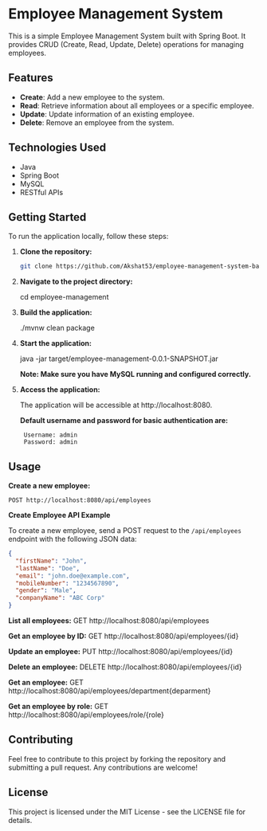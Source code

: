 # Employee Management System

This is a simple Employee Management System built with Spring Boot. It provides CRUD (Create, Read, Update, Delete) operations for managing employees.

## Features

- **Create**: Add a new employee to the system.
- **Read**: Retrieve information about all employees or a specific employee.
- **Update**: Update information of an existing employee.
- **Delete**: Remove an employee from the system.


## Technologies Used

- Java
- Spring Boot
- MySQL
- RESTful APIs

## Getting Started

To run the application locally, follow these steps:

1. **Clone the repository:**

   ```bash
   git clone https://github.com/Akshat53/employee-management-system-backend.git

2. **Navigate to the project directory:**
    
    cd employee-management

3. **Build the application:**

    ./mvnw clean package

4. **Start the application:**

    java -jar target/employee-management-0.0.1-SNAPSHOT.jar
    
    **Note: Make sure you have MySQL running and configured correctly.**

5. **Access the application:**

    The application will be accessible at http://localhost:8080.

    **Default username and password for basic authentication are:**

        Username: admin
        Password: admin

## Usage

**Create a new employee:**

    POST http://localhost:8080/api/employees

 **Create Employee API Example**

To create a new employee, send a POST request to the `/api/employees` endpoint with the following JSON data:

```json
{
  "firstName": "John",
  "lastName": "Doe",
  "email": "john.doe@example.com",
  "mobileNumber": "1234567890",
  "gender": "Male",
  "companyName": "ABC Corp"
}
```

**List all employees:**
    GET http://localhost:8080/api/employees

**Get an employee by ID:**
    GET http://localhost:8080/api/employees/{id}


**Update an employee:**
    PUT http://localhost:8080/api/employees/{id}

**Delete an employee:**
    DELETE http://localhost:8080/api/employees/{id}

**Get an employee:**
    GET http://localhost:8080/api/employees/department{deparment}

**Get an employee by role:**
    GET http://localhost:8080/api/employees/role/{role}


## Contributing

Feel free to contribute to this project by forking the repository and submitting a pull request. Any contributions are welcome!

## License

This project is licensed under the MIT License - see the LICENSE file for details.



